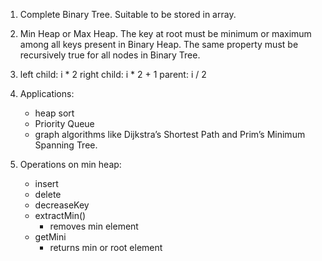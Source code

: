 1) Complete Binary Tree. Suitable to be stored in array.

2) Min Heap or Max Heap. 
The key at root must be minimum or maximum among all keys present in Binary Heap. 
The same property must be recursively true for all nodes in Binary Tree.

3) left child: i * 2
right child: i * 2 + 1
parent: i / 2

4) Applications:

   * heap sort
   * Priority Queue
   * graph algorithms like Dijkstra’s Shortest Path and Prim’s Minimum Spanning Tree.

5) Operations on min heap:
   * insert
   * delete
   * decreaseKey
   * extractMin()
     * removes min element
   * getMini
     * returns min or root element